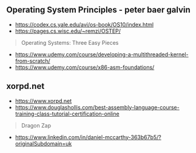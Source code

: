 ## Operating System Principles - peter baer galvin
* https://codex.cs.yale.edu/avi/os-book/OS10/index.html
* https://pages.cs.wisc.edu/~remzi/OSTEP/

> Operating Systems: Three Easy Pieces
* https://www.udemy.com/course/developing-a-multithreaded-kernel-from-scratch/
* https://www.udemy.com/course/x86-asm-foundations/


## xorpd.net
* https://www.xorpd.net
* https://www.douglashollis.com/best-assembly-language-course-training-class-tutorial-certification-online

> Dragon Zap
* https://www.linkedin.com/in/daniel-mccarthy-363b67b5/?originalSubdomain=uk
